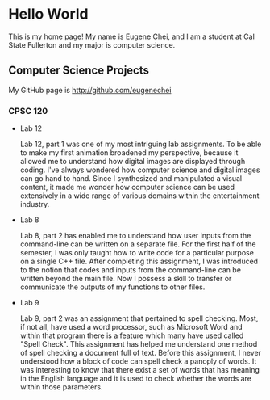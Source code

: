 # Hello World

This is my home page! My name is Eugene Chei, and I am a student at Cal State Fullerton and my major is computer science.

## Computer Science Projects

My GitHub page is http://github.com/eugenechei

### CPSC 120

* Lab 12

    Lab 12, part 1 was one of my most intriguing lab assignments. To be able to make my first animation broadened my perspective, because it allowed me to understand how digital images are displayed through coding. I've always wondered how computer science and digital images can go hand to hand. Since I synthesized and manipulated a visual content, it made me wonder how computer science can be used extensively in a wide range of various domains within the entertainment industry.

* Lab 8

    Lab 8, part 2 has enabled me to understand how user inputs from the command-line can be written on a separate file. For the first half of the semester, I was only taught how to write code for a particular purpose on a single C++ file. After completing this assignment, I was introduced to the notion that codes and inputs from the command-line can be written beyond the main file. Now I possess a skill to transfer or communicate the outputs of my functions to other files.

* Lab 9

    Lab 9, part 2 was an assignment that pertained to spell checking. Most, if not all, have used a word processor, such as Microsoft Word and within that program there is a feature which many have used called "Spell Check". This assignment has helped me understand one method of spell checking a document full of text. Before this assignment, I never understood how a block of code can spell check a panoply of words. It was interesting to know that there exist a set of words that has meaning in the English language and it is used to check whether the words are within those parameters.  
 
